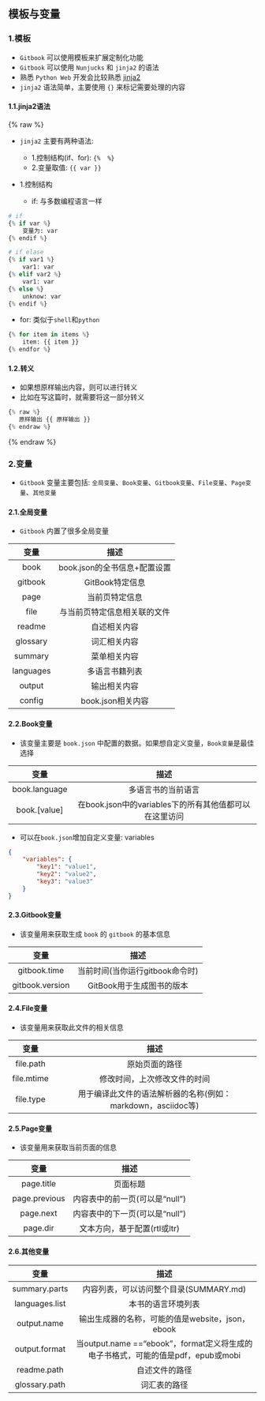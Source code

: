## 模板与变量

### 1.模板
- `Gitbook` 可以使用模板来扩展定制化功能
- `Gitbook` 可以使用 `Nunjucks` 和 `jinja2` 的语法
- 熟悉 `Python Web` 开发会比较熟悉 [jinja2](http://docs.jinkan.org/docs/jinja2/)
- `jinja2` 语法简单，主要使用 `{}` 来标记需要处理的内容

#### 1.1.jinja2语法
{% raw %}

- `jinja2` 主要有两种语法:
  + 1.控制结构(if、for): `{%  %}`
  + 2.变量取值: `{{ var }}`

- 1.控制结构
  + if: 与多数编程语言一样

```python
# if
{% if var %}
    变量为: var
{% endif %}

# if elase
{% if var1 %}
    var1: var
{% elif var2 %}  
    var1: var
{% else %}
    unknow: var
{% endif %}
```

 + for: 类似于`shell`和`python`

```python
{% for item in items %}
    item: {{ item }}
{% endfor %}
```

#### 1.2.转义
- 如果想原样输出内容，则可以进行转义
- 比如在写这篇时，就需要将这一部分转义

```python
{% raw %}
   原样输出 {{ 原样输出 }}
{% endraw %}
```

{% endraw %}

### 2.变量
- `Gitbook` 变量主要包括: `全局变量`、`Book变量`、`Gitbook变量`、`File变量`、`Page变量`、`其他变量`

#### 2.1.全局变量
- `Gitbook` 内置了很多全局变量

| 变量| 描述|
| :-: | :-:  |
|book	|book.json的全书信息+配置设置|
|gitbook|	GitBook特定信息|
|page|	当前页特定信息|
|file|	与当前页特定信息相关联的文件|
|readme|	自述相关内容|
|glossary|	词汇相关内容|
|summary|	菜单相关内容|
|languages|	多语言书籍列表|
|output|	输出相关内容|
|config|	book.json相关内容|

#### 2.2.Book变量
- 该变量主要是 `book.json` 中配置的数据。如果想自定义变量，`Book变量`是最佳选择

| 变量| 描述|
| :-: | :-:  |
|book.language	|多语言书的当前语言|
|book.[value]| 在book.json中的variables下的所有其他值都可以在这里访问|

- 可以在`book.json`增加自定义变量: variables

```json
{
    "variables": {
        "key1": "value1",
        "key2": "value2",
        "key3": "value3"
    }
}
```

#### 2.3.Gitbook变量
- 该变量用来获取生成 `book` 的 `gitbook` 的基本信息

| 变量| 描述|
| :-: | :-:  |
|gitbook.time|	当前时间(当你运行gitbook命令时)|
|gitbook.version|	GitBook用于生成图书的版本|

#### 2.4.File变量
- 该变量用来获取此文件的相关信息

| 变量| 描述|
| :-: | :-:  |
|file.path|	原始页面的路径|
|file.mtime|	修改时间，上次修改文件的时间|
|file.type|	用于编译此文件的语法解析器的名称(例如：markdown，asciidoc等)|

#### 2.5.Page变量
- 该变量用来获取当前页面的信息

| 变量| 描述|
| :-: | :-:  |
|page.title|	页面标题|
|page.previous|	内容表中的前一页(可以是“null”)|
|page.next|	内容表中的下一页(可以是“null”)|
|page.dir|	文本方向，基于配置(rtl或ltr)|

#### 2.6.其他变量

| 变量| 描述|
| :-: | :-:  |
|summary.parts|	内容列表，可以访问整个目录(SUMMARY.md)|
|languages.list|	本书的语言环境列表|
|output.name|	输出生成器的名称，可能的值是website，json，ebook|
|output.format|	当output.name ==“ebook”，format定义将生成的电子书格式，可能的值是pdf，epub或mobi|
|readme.path|	自述文件的路径|
|glossary.path|	词汇表的路径|